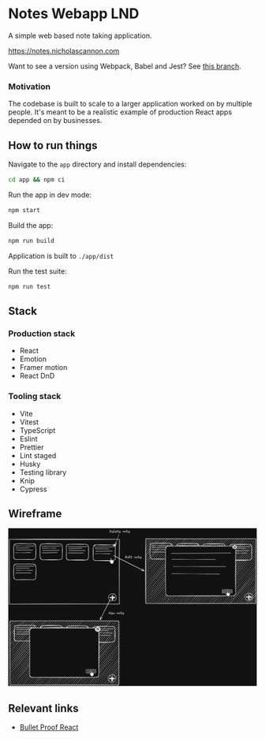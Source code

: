 # Notes Webapp LND

A simple web based note taking application.

https://notes.nicholascannon.com

Want to see a version using Webpack, Babel and Jest?
See [this branch](https://github.com/nicholascannon/notes-webapp-lnd/tree/webpack-babel-jest).

### Motivation

The codebase is built to scale to a larger application worked on by multiple people.
It's meant to be a realistic example of production React apps depended on by businesses.

## How to run things

Navigate to the `app` directory and install dependencies:

```bash
cd app && npm ci
```

Run the app in dev mode:

```bash
npm start
```

Build the app:

```bash
npm run build
```

Application is built to `./app/dist`

Run the test suite:

```bash
npm run test
```

## Stack

### Production stack

-   React
-   Emotion
-   Framer motion
-   React DnD

### Tooling stack

-   Vite
-   Vitest
-   TypeScript
-   Eslint
-   Prettier
-   Lint staged
-   Husky
-   Testing library
-   Knip
-   Cypress

## Wireframe

![Application wireframe](./docs/wireframe.png)

## Relevant links

-   [Bullet Proof React](https://github.com/alan2207/bulletproof-react)
